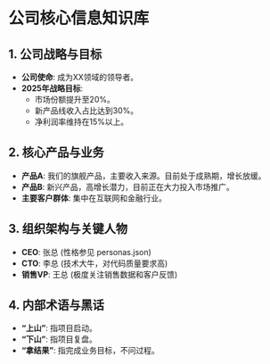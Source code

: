 # 公司核心信息知识库

## 1. 公司战略与目标
- **公司使命**: 成为XX领域的领导者。
- **2025年战略目标**:
  - 市场份额提升至20%。
  - 新产品线收入占比达到30%。
  - 净利润率维持在15%以上。

## 2. 核心产品与业务
- **产品A**: 我们的旗舰产品，主要收入来源。目前处于成熟期，增长放缓。
- **产品B**: 新兴产品，高增长潜力，目前正在大力投入市场推广。
- **主要客户群体**: 集中在互联网和金融行业。

## 3. 组织架构与关键人物
- **CEO**: 张总 (性格参见 personas.json)
- **CTO**: 李总 (技术大牛，对代码质量要求高)
- **销售VP**: 王总 (极度关注销售数据和客户反馈)

## 4. 内部术语与黑话
- **“上山”**: 指项目启动。
- **“下山”**: 指项目复盘。
- **“拿结果”**: 指完成业务目标，不问过程。
